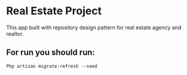 # Real Estate Project

This app built with repository design pattern for real estate agency and realtor.

## For run you should run:
``` Php artisan migrate:refresh --seed ```

